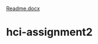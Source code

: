 [Readme.docx](https://github.com/razviz/hci-assignment2/files/10778842/Readme.docx)
# hci-assignment2
